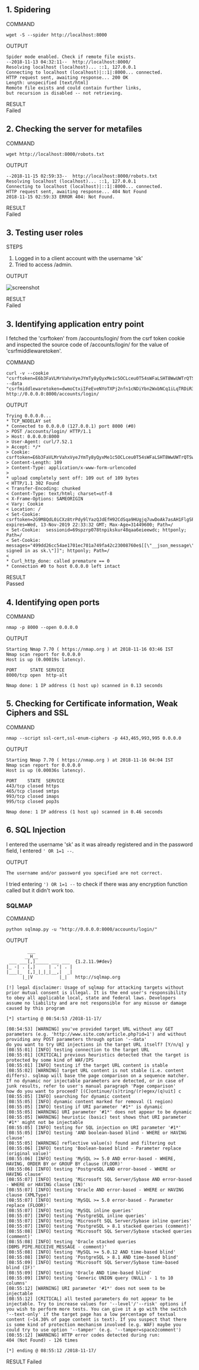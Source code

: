 
## 1. Spidering


  COMMAND

````
wget -S --spider http://localhost:8000
````

OUTPUT

```
Spider mode enabled. Check if remote file exists.
--2018-11-13 04:32:11--  http://localhost:8000/
Resolving localhost (localhost)... ::1, 127.0.0.1
Connecting to localhost (localhost)|::1|:8000... connected.
HTTP request sent, awaiting response... 200 OK
Length: unspecified [text/html]
Remote file exists and could contain further links,
but recursion is disabled -- not retrieving.
```

RESULT \
Failed


## 2. Checking the server for metafiles


COMMAND

````
wget http://localhost:8000/robots.txt
````

OUTPUT

```
--2018-11-15 02:59:33--  http://localhost:8000/robots.txt
Resolving localhost (localhost)... ::1, 127.0.0.1
Connecting to localhost (localhost)|::1|:8000... connected.
HTTP request sent, awaiting response... 404 Not Found
2018-11-15 02:59:33 ERROR 404: Not Found.
```

 RESULT \
 Failed

## 3. Testing user roles


STEPS
1. Logged in to a client account with the username 'sk'
2. Tried to access /admin.

OUTPUT

![screenshot](https://raw.githubusercontent.com/sayamkanwar/Fabrik_Tests/master/screenshots/Screenshot%202018-11-15%20at%203.40.20%20AM.png?token=AKWDIWOJZcWs7uJroDbMSs0jKdCXb3_zks5b9di2wA%3D%3D)

RESULT \
Failed

## 3. Identifying application entry point

I fetched the 'csrftoken' from /accounts/login/ from the csrf token cookie and inspected the source code of /accounts/login/ for the value of 'csrfmiddlewaretoken'.

COMMAND
```
curl -v --cookie "csrftoken=E6b3FaVLMrVahxVyeJYmTy8yQyxMe1c5OCLceu0T54sWFaLSHT8WwUWTrQTSwAsW" --data "csrfmiddlewaretoken=dwmoCtxiIFeEveNYoTXPj2nfn1cNDiYbn2WxbNCq1iLqTRDiR37pWobAYjyTVRe2&login=sk&password=PASSWORD" http://0.0.0.0:8000/accounts/login/
```

OUTPUT

```
Trying 0.0.0.0...
* TCP_NODELAY set
* Connected to 0.0.0.0 (127.0.0.1) port 8000 (#0)
> POST /accounts/login/ HTTP/1.1
> Host: 0.0.0.0:8000
> User-Agent: curl/7.52.1
> Accept: */*
> Cookie: csrftoken=E6b3FaVLMrVahxVyeJYmTy8yQyxMe1c5OCLceu0T54sWFaLSHT8WwUWTrQTSwAsW
> Content-Length: 109
> Content-Type: application/x-www-form-urlencoded
> 
* upload completely sent off: 109 out of 109 bytes
< HTTP/1.1 302 Found
< Transfer-Encoding: chunked
< Content-Type: text/html; charset=utf-8
< X-Frame-Options: SAMEORIGIN
< Vary: Cookie
< Location: /
< Set-Cookie:  csrftoken=2G9M8QdL0iCXz8trPdy9lYazQJdEfH92CdSqa9HUgjq7uwDoAk7asAH1FlgSPBk2; expires=Wed, 13-Nov-2019 22:33:32 GMT; Max-Age=31449600; Path=/
< Set-Cookie:  sessionid=69spzrp078tnpikskur48qaa6eieewdc; httponly; Path=/
< Set-Cookie:  messages="499dd26cc54ae1701ec701a749fa42c23008760e$[[\"__json_message\"\0540\05425\054\"Successfully signed in as sk.\"]]"; httponly; Path=/
< 
* Curl_http_done: called premature == 0
* Connection #0 to host 0.0.0.0 left intact
```

RESULT \
Passed

## 4. Identifying open ports

COMMAND
```
nmap -p 8000 --open 0.0.0.0
```

OUTPUT

```
Starting Nmap 7.70 ( https://nmap.org ) at 2018-11-16 03:46 IST
Nmap scan report for 0.0.0.0
Host is up (0.00019s latency).

PORT     STATE SERVICE
8000/tcp open  http-alt

Nmap done: 1 IP address (1 host up) scanned in 0.13 seconds
```

## 5. Checking for Certificate information, Weak Ciphers and SSL

COMMAND
```
nmap --script ssl-cert,ssl-enum-ciphers -p 443,465,993,995 0.0.0.0
```

OUTPUT

```
Starting Nmap 7.70 ( https://nmap.org ) at 2018-11-16 04:04 IST
Nmap scan report for 0.0.0.0
Host is up (0.00036s latency).

PORT    STATE  SERVICE
443/tcp closed https
465/tcp closed smtps
993/tcp closed imaps
995/tcp closed pop3s

Nmap done: 1 IP address (1 host up) scanned in 0.46 seconds
```

## 6. SQL Injection

I entered the username 'sk' as it was already registered and in the password field, I entered `` ' OR 1=1 -- ``.

OUTPUT

```
The username and/or password you specified are not correct.
```

I tried entering `` ') OR 1=1 -- `` to check if there was any encryption function called but it didn't work too.


### SQLMAP ###

COMMAND
````
python sqlmap.py -u "http://0.0.0.0:8000/accounts/login/"
````

OUTPUT
````
        ___
       __H__
 ___ ___[,]_____ ___ ___  {1.2.11.9#dev}
|_ -| . [,]     | .'| . |
|___|_  [,]_|_|_|__,|  _|
      |_|V          |_|   http://sqlmap.org

[!] legal disclaimer: Usage of sqlmap for attacking targets without prior mutual consent is illegal. It is the end user's responsibility to obey all applicable local, state and federal laws. Developers assume no liability and are not responsible for any misuse or damage caused by this program

[*] starting @ 08:54:53 /2018-11-17/

[08:54:53] [WARNING] you've provided target URL without any GET parameters (e.g. 'http://www.site.com/article.php?id=1') and without providing any POST parameters through option '--data'
do you want to try URI injections in the target URL itself? [Y/n/q] y
[08:55:01] [INFO] testing connection to the target URL
[08:55:01] [CRITICAL] previous heuristics detected that the target is protected by some kind of WAF/IPS
[08:55:01] [INFO] testing if the target URL content is stable
[08:55:02] [WARNING] target URL content is not stable (i.e. content differs). sqlmap will base the page comparison on a sequence matcher. If no dynamic nor injectable parameters are detected, or in case of junk results, refer to user's manual paragraph 'Page comparison'
how do you want to proceed? [(C)ontinue/(s)tring/(r)egex/(q)uit] c
[08:55:05] [INFO] searching for dynamic content
[08:55:05] [INFO] dynamic content marked for removal (1 region)
[08:55:05] [INFO] testing if URI parameter '#1*' is dynamic
[08:55:05] [WARNING] URI parameter '#1*' does not appear to be dynamic
[08:55:05] [WARNING] heuristic (basic) test shows that URI parameter '#1*' might not be injectable
[08:55:05] [INFO] testing for SQL injection on URI parameter '#1*'
[08:55:05] [INFO] testing 'AND boolean-based blind - WHERE or HAVING clause'
[08:55:05] [WARNING] reflective value(s) found and filtering out
[08:55:06] [INFO] testing 'Boolean-based blind - Parameter replace (original value)'
[08:55:06] [INFO] testing 'MySQL >= 5.0 AND error-based - WHERE, HAVING, ORDER BY or GROUP BY clause (FLOOR)'
[08:55:06] [INFO] testing 'PostgreSQL AND error-based - WHERE or HAVING clause'
[08:55:07] [INFO] testing 'Microsoft SQL Server/Sybase AND error-based - WHERE or HAVING clause (IN)'
[08:55:07] [INFO] testing 'Oracle AND error-based - WHERE or HAVING clause (XMLType)'
[08:55:07] [INFO] testing 'MySQL >= 5.0 error-based - Parameter replace (FLOOR)'
[08:55:07] [INFO] testing 'MySQL inline queries'
[08:55:07] [INFO] testing 'PostgreSQL inline queries'
[08:55:07] [INFO] testing 'Microsoft SQL Server/Sybase inline queries'
[08:55:07] [INFO] testing 'PostgreSQL > 8.1 stacked queries (comment)'
[08:55:08] [INFO] testing 'Microsoft SQL Server/Sybase stacked queries (comment)'
[08:55:08] [INFO] testing 'Oracle stacked queries (DBMS_PIPE.RECEIVE_MESSAGE - comment)'
[08:55:08] [INFO] testing 'MySQL >= 5.0.12 AND time-based blind'
[08:55:08] [INFO] testing 'PostgreSQL > 8.1 AND time-based blind'
[08:55:09] [INFO] testing 'Microsoft SQL Server/Sybase time-based blind (IF)'
[08:55:09] [INFO] testing 'Oracle AND time-based blind'
[08:55:09] [INFO] testing 'Generic UNION query (NULL) - 1 to 10 columns'
[08:55:12] [WARNING] URI parameter '#1*' does not seem to be injectable
[08:55:12] [CRITICAL] all tested parameters do not appear to be injectable. Try to increase values for '--level'/'--risk' options if you wish to perform more tests. You can give it a go with the switch '--text-only' if the target page has a low percentage of textual content (~14.30% of page content is text). If you suspect that there is some kind of protection mechanism involved (e.g. WAF) maybe you could try to use option '--tamper' (e.g. '--tamper=space2comment')
[08:55:12] [WARNING] HTTP error codes detected during run:
404 (Not Found) - 126 times

[*] ending @ 08:55:12 /2018-11-17/
````

RESULT
Failed
